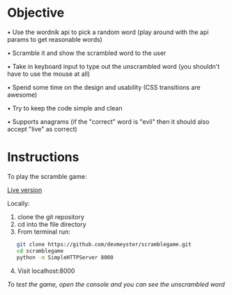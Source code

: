 Objective
==========

• Use the wordnik api to pick a random word (play around with the api params to get reasonable words)

• Scramble it and show the scrambled word to the user

• Take in keyboard input to type out the unscrambled word (you shouldn't have to use the mouse at all)

• Spend some time on the design and usability (CSS transitions are awesome)

• Try to keep the code simple and clean

• Supports anagrams (if the "correct" word is "evil" then it should also accept "live" as correct)

Instructions
=============

To play the scramble game:

[Live version](http://www.arturmeyster.me/scramblegame)

Locally:

1. clone the git repository
2. cd into the file directory
3. From terminal run:

```bash
   git clone https://github.com/devmeyster/scramblegame.git
   cd scramblegame
   python -m SimpleHTTPServer 8000
```
4. Visit localhost:8000

*To test the game, open the console and you can see the unscrambled word*
